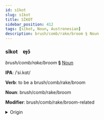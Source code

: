 ```yaml
---
id: sîkot
slug: sîkot
title: SÎKOT
sidebar_position: 412
tags: [sîkot, Noun, Austronesian]
description: brush/comb/rake/broom § Noun
---
```


### sîkot&emsp;<span kind="abugida">ɐɟɔ̆</span>

*brush/comb/rake/broom* **§** [Noun](../../tags/Noun)

**IPA**: /ˈsi.kɑt/

**Verb**: to be a brush/comb/rake/broom

**Noun**: brush/comb/rake/broom

**Modifier**: brush/comb/rake/broom-related

<details>
    <summary>Origin</summary>
    Indonesian sikat [ˈsikat̚]<br/>
    <em>Austronesian Language Family</em>
</details>